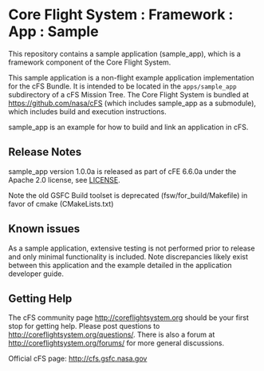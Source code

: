 # Core Flight System : Framework : App : Sample

This repository contains a sample application (sample_app), which is a framework component of the Core Flight System.

This sample application is a non-flight example application implementation for the cFS Bundle. It is intended to be located in the `apps/sample_app` subdirectory of a cFS Mission Tree.  The Core Flight System is bundled at https://github.com/nasa/cFS (which includes sample_app as a submodule), which includes build and execution instructions.

sample_app is an example for how to build and link an application in cFS.

## Release Notes

sample_app version 1.0.0a is released as part of cFE 6.6.0a under the Apache 2.0 license, see [LICENSE](LICENSE-18128-Apache-2_0.pdf).

Note the old GSFC Build toolset is deprecated (fsw/for_build/Makefile) in favor of cmake (CMakeLists.txt)

## Known issues

As a sample application, extensive testing is not performed prior to release and only minimal functionality is included.  Note discrepancies likely exist between this application and the example detailed in the application developer guide.

## Getting Help

The cFS community page http://coreflightsystem.org should be your first stop for getting help. Please post questions to http://coreflightsystem.org/questions/. There is also a forum at http://coreflightsystem.org/forums/ for more general discussions.

Official cFS page: http://cfs.gsfc.nasa.gov

